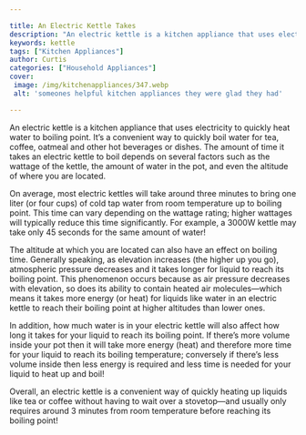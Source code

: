 ```yaml
---

title: An Electric Kettle Takes
description: "An electric kettle is a kitchen appliance that uses electricity to quickly heat water to boiling point. It’s a convenient way to q...check it out to learn"
keywords: kettle
tags: ["Kitchen Appliances"]
author: Curtis
categories: ["Household Appliances"]
cover: 
 image: /img/kitchenappliances/347.webp
 alt: 'someones helpful kitchen appliances they were glad they had'

---
```


An electric kettle is a kitchen appliance that uses electricity to quickly heat water to boiling point. It’s a convenient way to quickly boil water for tea, coffee, oatmeal and other hot beverages or dishes. The amount of time it takes an electric kettle to boil depends on several factors such as the wattage of the kettle, the amount of water in the pot, and even the altitude of where you are located. 

On average, most electric kettles will take around three minutes to bring one liter (or four cups) of cold tap water from room temperature up to boiling point. This time can vary depending on the wattage rating; higher wattages will typically reduce this time significantly. For example, a 3000W kettle may take only 45 seconds for the same amount of water! 

The altitude at which you are located can also have an effect on boiling time. Generally speaking, as elevation increases (the higher up you go), atmospheric pressure decreases and it takes longer for liquid to reach its boiling point. This phenomenon occurs because as air pressure decreases with elevation, so does its ability to contain heated air molecules—which means it takes more energy (or heat) for liquids like water in an electric kettle to reach their boiling point at higher altitudes than lower ones. 

In addition, how much water is in your electric kettle will also affect how long it takes for your liquid to reach its boiling point. If there’s more volume inside your pot then it will take more energy (heat) and therefore more time for your liquid to reach its boiling temperature; conversely if there’s less volume inside then less energy is required and less time is needed for your liquid to heat up and boil! 

Overall, an electric kettle is a convenient way of quickly heating up liquids like tea or coffee without having to wait over a stovetop—and usually only requires around 3 minutes from room temperature before reaching its boiling point!
